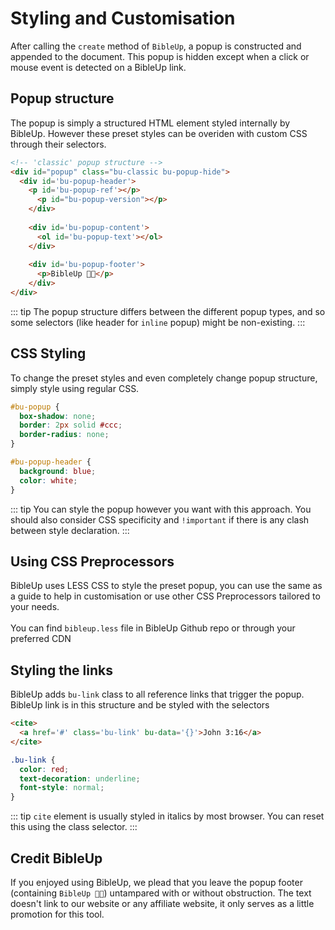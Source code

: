 # Styling and Customisation
After calling the `create` method of `BibleUp`, a popup is constructed and appended to the document. This popup is hidden except when a click or mouse event is detected on a BibleUp link.

## Popup structure
The popup is simply a structured HTML element styled internally by BibleUp. However these preset styles can be overiden with custom CSS through their selectors.

```html
<!-- 'classic' popup structure -->
<div id="popup" class="bu-classic bu-popup-hide">
  <div id='bu-popup-header'>
    <p id='bu-popup-ref'></p>
	  <p id="bu-popup-version"></p>
	</div>
	
	<div id='bu-popup-content'>
	  <ol id='bu-popup-text'></ol>
	</div>
	
	<div id='bu-popup-footer'>
	  <p>BibleUp 📖💡</p>
	</div>
</div>
```

::: tip
The popup structure differs between the different popup types, and so some selectors (like header for `inline` popup) might be non-existing.
:::

## CSS Styling
To change the preset styles and even completely change popup structure, simply style using regular CSS.

```css
#bu-popup {
  box-shadow: none;
  border: 2px solid #ccc;
  border-radius: none;
}

#bu-popup-header {
  background: blue;
  color: white;
}
```
::: tip
You can style the popup however you want with this approach. You should also consider CSS specificity and `!important` if there is any clash between style declaration.
:::

## Using CSS Preprocessors
BibleUp uses LESS CSS to style the preset popup, you can use the same as a guide to help in customisation or use other CSS Preprocessors tailored to your needs. <br><br>
You can find `bibleup.less` file in BibleUp Github repo or through your preferred CDN

## Styling the links
BibleUp adds `bu-link` class to all reference links that trigger the popup. <br>BibleUp link is in this structure and be styled with the selectors

```html
<cite>
  <a href='#' class='bu-link' bu-data='{}'>John 3:16</a>
</cite>
```

```css
.bu-link {
  color: red;
  text-decoration: underline;
  font-style: normal;
}
```

::: tip
`cite` element is usually styled in italics by most browser. You can reset this using the class selector.
:::

## Credit BibleUp
If you enjoyed using BibleUp, we plead that you leave the popup footer (containing `BibleUp 📖💡`) untampared with or without obstruction. The text doesn't link to our website or any affiliate website, it only serves as a little promotion for this tool.
